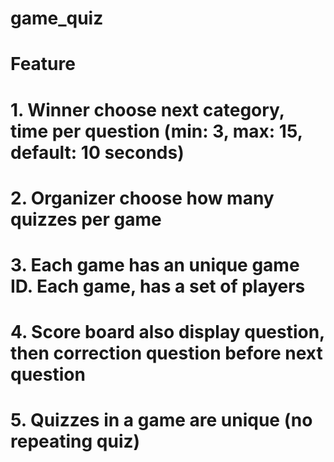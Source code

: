 # game_quiz
# Feature
#   1. Winner choose next category, time per question (min: 3, max: 15, default: 10 seconds)
#   2. Organizer choose how many quizzes per game
#   3. Each game has an unique game ID. Each game, has a set of players
#   4. Score board also display question, then correction question before next question
#   5. Quizzes in a game are unique (no repeating quiz)

